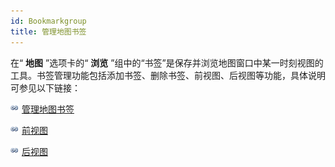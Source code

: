 ```yaml
---
id: Bookmarkgroup
title: 管理地图书签
---
```

在“ **地图** ”选项卡的“ **浏览**
”组中的“书签”是保存并浏览地图窗口中某一时刻视图的工具。书签管理功能包括添加书签、删除书签、前视图、后视图等功能，具体说明可参见以下链接：

![](../../img/smalltitle.png) [管理地图书签](BookmarkManagement.htm)

![](../../img/smalltitle.png) [前视图](PreviousBookmark.htm)

![](../../img/smalltitle.png) [后视图](NextBookmark.htm)

